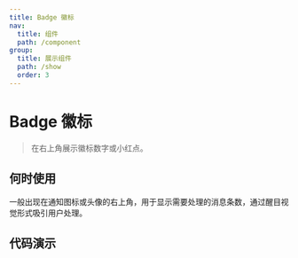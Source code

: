 ```yaml
---
title: Badge 徽标
nav:
  title: 组件
  path: /component
group:
  title: 展示组件
  path: /show
  order: 3
---
```


# Badge 徽标

> 在右上角展示徽标数字或小红点。

## 何时使用

一般出现在通知图标或头像的右上角，用于显示需要处理的消息条数，通过醒目视觉形式吸引用户处理。

## 代码演示

<code src="./__fixtures__/base.tsx"></code>

<code src="./__fixtures__/status.tsx"></code>

<API src="./badge.tsx"></API>
